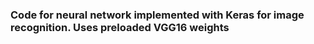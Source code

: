 ### Code for neural network implemented with Keras for image recognition. Uses preloaded VGG16 weights
